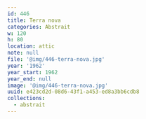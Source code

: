 ```yaml
---
id: 446
title: Terra nova
categories: Abstrait
w: 120
h: 80
location: attic
note: null
file: '@img/446-terra-nova.jpg'
year: '1962'
year_start: 1962
year_end: null
image: '@img/446-terra-nova.jpg'
uuid: e423cd2d-08d6-43f1-a453-ed8a3bb6cdb8
collections:
  - abstrait
---
```


